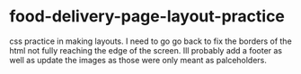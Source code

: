 # food-delivery-page-layout-practice
css practice in making layouts. I need to go go back to fix the borders of the html not fully reaching the edge of the screen. Ill probably add a footer as well as update the images as those were only meant as palceholders.
